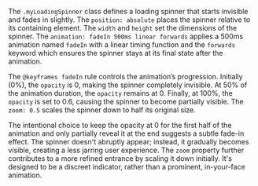 The `.myLoadingSpinner` class defines a loading spinner that starts invisible and fades in slightly. The `position: absolute` places the spinner relative to its containing element. The `width` and `height` set the dimensions of the spinner. The `animation: fadeIn 500ms linear forwards` applies a 500ms animation named `fadeIn` with a linear timing function and the `forwards` keyword which ensures the spinner stays at its final state after the animation.

The `@keyframes fadeIn` rule controls the animation’s progression. Initially (0%), the `opacity` is 0, making the spinner completely invisible. At 50% of the animation duration, the `opacity` remains at 0. Finally, at 100%, the `opacity` is set to 0.6, causing the spinner to become partially visible. The `zoom: 0.5` scales the spinner down to half its original size.

The intentional choice to keep the opacity at 0 for the first half of the animation and only partially reveal it at the end suggests a subtle fade-in effect. The spinner doesn't abruptly appear; instead, it gradually becomes visible, creating a less jarring user experience. The `zoom` property further contributes to a more refined entrance by scaling it down initially. It's designed to be a discreet indicator, rather than a prominent, in-your-face animation.